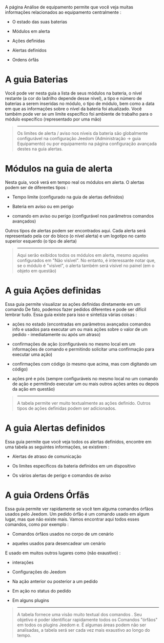 A página Análise de equipamento permite que você veja muitas informações
relacionados ao equipamento centralmente :

-   O estado das suas baterias

-   Módulos em alerta

-   Ações definidas

-   Alertas definidos

-   Ordens órfãs

A guia Baterias 
==================

Você pode ver nesta guia a lista de seus módulos na bateria,
o nível restante (a cor do ladrilho depende desse nível), a
tipo e número de baterias a serem inseridas no módulo, o tipo de
módulo, bem como a data em que as informações sobre o nível da bateria
foi atualizado. Você também pode ver se um limite específico foi
ambiente de trabalho para o módulo específico (representado por uma mão)

> ****
>
> Os limites de alerta / aviso nos níveis da bateria são
> globalmente configurável na configuração Jeedom
> (Administração → guia Equipamento) ou por equipamento na página
> configuração avançada destes na guia alertas.

Módulos na guia de alerta 
==========================

Nesta guia, você verá em tempo real os módulos em alerta. O
alertas podem ser de diferentes tipos :

-   Tempo limite (configurado na guia de alertas definidos)

-   Bateria em aviso ou em perigo

-   comando em aviso ou perigo (configurável nos parâmetros
    comandos avançados)

Outros tipos de alertas podem ser encontrados aqui.
Cada alerta será representado pela cor do bloco (o nível
alerta) e um logotipo no canto superior esquerdo (o tipo de alerta)

> ****
>
> Aqui serão exibidos todos os módulos em alerta, mesmo aqueles configurados em
> "Não visível". No entanto, é interessante notar que, se o módulo
> é "visível", o alerta também será visível no painel (em
> o objeto em questão)

A guia Ações definidas 
=========================

Essa guia permite visualizar as ações definidas diretamente em um
comando De fato, podemos fazer pedidos diferentes e
pode ser difícil lembrar tudo. Essa guia existe para isso
e sintetiza várias coisas :

-   ações no estado (encontradas em parâmetros avançados
    comandos info e usados para executar um ou mais
    ações sobre o valor de um pedido - imediatamente ou após
    um atraso)

-   confirmações de ação (configuráveis no mesmo local em um
    informações de comando e permitindo solicitar uma confirmação para
    executar uma ação)

-   confirmações com código (o mesmo que acima, mas com
    digitando um código)

-   ações pré e pós (sempre configuráveis no mesmo local no
    um comando de ação e permitindo executar um ou mais outros
    ações antes ou depois da ação em questão)

> ****
>
> A tabela permite ver muito textualmente as ações
> definido. Outros tipos de ações definidas podem ser adicionados.

A guia Alertas definidos 
=========================

Essa guia permite que você veja todos os alertas definidos,
encontre em uma tabela as seguintes informações, se existirem :

-   Alertas de atraso de comunicação

-   Os limites específicos da bateria definidos em um dispositivo

-   Os vários alertas de perigo e comandos de aviso

A guia Ordens Órfãs 
=============================

Essa guia permite ver rapidamente se você tem alguma
comandos órfãos usados pelo Jeedom. Um pedido
órfão é um comando usado em algum lugar, mas que não existe mais.
Vamos encontrar aqui todos esses comandos, como por exemplo :

-   Comandos órfãos usados no corpo de um cenário

-   aqueles usados para desencadear um cenário

E usado em muitos outros lugares como (não exaustivo) :

-   interações

-   Configurações do Jeedom

-   Na ação anterior ou posterior a um pedido

-   Em ação no status do pedido

-   Em alguns plugins

> ****
>
> A tabela fornece uma visão muito textual dos comandos
> . Seu objetivo é poder identificar rapidamente todos os
> Comandos "órfãos" em todos os plugins Jeedom e. É
> algumas áreas podem não ser analisadas, a tabela será
> ser cada vez mais exaustivo ao longo do tempo.
